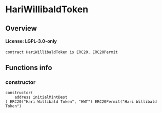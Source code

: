 # HariWillibaldToken

## Overview

#### License: LGPL-3.0-only

```solidity
contract HariWillibaldToken is ERC20, ERC20Permit
```


## Functions info

### constructor

```solidity
constructor(
    address initialMintDest
) ERC20("Hari Willibald Token", "HWT") ERC20Permit("Hari Willibald Token")
```

